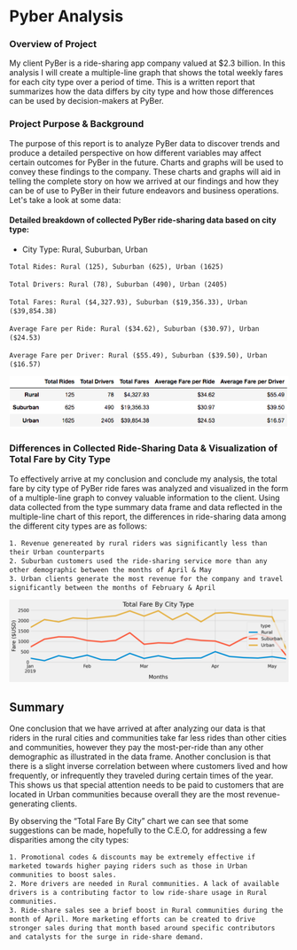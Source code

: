 # Pyber Analysis

### Overview of Project
My client PyBer is a ride-sharing app company valued at $2.3 billion. In this analysis I will create a multiple-line graph that shows the total weekly fares for each city type over a period of time. This is a written report that summarizes how the data differs by city type and how those differences can be used by decision-makers at PyBer. 
### Project Purpose & Background
The purpose of this report is to analyze PyBer data to discover trends and produce a detailed perspective on how different variables may affect certain outcomes for PyBer in the future. Charts and graphs will be used to convey these findings to the company. These charts and graphs will aid in telling the complete story on how we arrived at our findings and how they can be of use to PyBer in their future endeavors and business operations. Let's take a look at some data:

#### Detailed breakdown of collected PyBer ride-sharing data based on city type:
- City Type: Rural, Suburban, Urban
```
Total Rides: Rural (125), Suburban (625), Urban (1625)

Total Drivers: Rural (78), Suburban (490), Urban (2405)

Total Fares: Rural ($4,327.93), Suburban ($19,356.33), Urban ($39,854.38)

Average Fare per Ride: Rural ($34.62), Suburban ($30.97), Urban ($24.53)

Average Fare per Driver: Rural ($55.49), Suburban ($39.50), Urban ($16.57)
```
![Type_Summary_Data_Frame](Resources/Type_Summary_Data_Frame.png)


### Differences in Collected Ride-Sharing Data & Visualization of Total Fare by City Type
To effectively arrive at my conclusion and conclude my analysis, the total fare by city type of PyBer ride fares was analyzed and visualized in the form of a multiple-line graph to convey valuable information to the client. Using data collected from the type summary data frame and data reflected in the multiple-line chart of this report, the differences in ride-sharing data among the different city types are as follows:

```
1. Revenue genereated by rural riders was significantly less than their Urban counterparts
2. Suburban customers used the ride-sharing service more than any other demographic between the months of April & May
3. Urban clients generate the most revenue for the company and travel significantly between the months of February & April
```
![Total Fare by City Type](Analysis/PyBer_fare_summary.png)

## Summary
One conclusion that we have arrived at after analyzing our data is that riders in the rural cities and communities take far less rides than other cities and communities, however they pay the most-per-ride than any other demographic as illustrated in the data frame. Another conclusion is that there is a slight inverse correlation between where customers lived and how frequently, or infrequently they traveled during certain times of the year. This shows us that special attention needs to be paid to customers that are located in Urban communities because overall they are the most revenue-generating clients.

By observing the “Total Fare By City” chart we can see that some suggestions can be made, hopefully to the C.E.O, for addressing a few disparities among the city types:
```
1. Promotional codes & discounts may be extremely effective if marketed towards higher paying riders such as those in Urban communities to boost sales.
2. More drivers are needed in Rural communities. A lack of available drivers is a contributing factor to low ride-share usage in Rural communities.
3. Ride-share sales see a brief boost in Rural communities during the month of April. More marketing efforts can be created to drive stronger sales during that month based around specific contributors and catalysts for the surge in ride-share demand.

